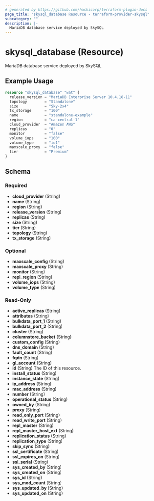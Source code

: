 ```yaml
---
# generated by https://github.com/hashicorp/terraform-plugin-docs
page_title: "skysql_database Resource - terraform-provider-skysql"
subcategory: ""
description: |-
  MariaDB database service deployed by SkySQL
---
```


# skysql_database (Resource)

MariaDB database service deployed by SkySQL

## Example Usage

```terraform
resource "skysql_database" "wat" {
  release_version = "MariaDB Enterprise Server 10.4.18-11"
  topology        = "Standalone"
  size            = "Sky-2x4"
  tx_storage      = "100"
  name            = "standalone-example"
  region          = "ca-central-1"
  cloud_provider  = "Amazon AWS"
  replicas        = "0"
  monitor         = "false"
  volume_iops     = "100"
  volume_type     = "io1"
  maxscale_proxy  = "false"
  tier            = "Premium"
}
```

<!-- schema generated by tfplugindocs -->
## Schema

### Required

- **cloud_provider** (String)
- **name** (String)
- **region** (String)
- **release_version** (String)
- **replicas** (String)
- **size** (String)
- **tier** (String)
- **topology** (String)
- **tx_storage** (String)

### Optional

- **maxscale_config** (String)
- **maxscale_proxy** (String)
- **monitor** (String)
- **repl_region** (String)
- **volume_iops** (String)
- **volume_type** (String)

### Read-Only

- **active_replicas** (String)
- **attributes** (String)
- **bulkdata_port_1** (String)
- **bulkdata_port_2** (String)
- **cluster** (String)
- **columnstore_bucket** (String)
- **custom_config** (String)
- **dns_domain** (String)
- **fault_count** (String)
- **fqdn** (String)
- **gl_account** (String)
- **id** (String) The ID of this resource.
- **install_status** (String)
- **instance_state** (String)
- **ip_address** (String)
- **mac_address** (String)
- **number** (String)
- **operational_status** (String)
- **owned_by** (String)
- **proxy** (String)
- **read_only_port** (String)
- **read_write_port** (String)
- **repl_master** (String)
- **repl_master_host_ext** (String)
- **replication_status** (String)
- **replication_type** (String)
- **skip_sync** (String)
- **ssl_certificate** (String)
- **ssl_expires_on** (String)
- **ssl_serial** (String)
- **sys_created_by** (String)
- **sys_created_on** (String)
- **sys_id** (String)
- **sys_mod_count** (String)
- **sys_updated_by** (String)
- **sys_updated_on** (String)


